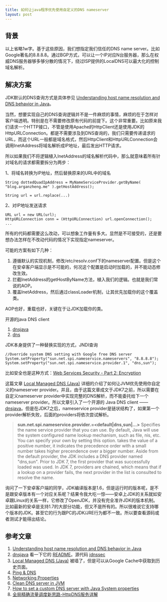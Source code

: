 ```yaml
---
title: 如何让java程序优先使用自定义的DNS nameserver
layout: post
---
```



背景
----

以上省略1w字。基于这些原因，我们想指定我们信任的DNS name server。比如Google著名的8.8.8.8。通过BGP方式，可以让一个IP对应N台服务器，那么在权威DNS服务器够多够分散的情况下，绕过ISP提供的LocalDNS可以最大化的控制域名解析。


解决方案
--------

JDK默认的DNS查询方式是具体参见 [Understanding host name resolution and DNS behavior in Java](http://www.myhowto.org/java/42-understanding-host-name-resolution-and-dns-behavior-in-java/)。


当然，想要实现自己的DNS查询逻辑并不是一件麻烦的事情，麻烦的在于怎样对客户端透明。特别是在不需要修改原有代码的前提下。这个非常重要。比如原来我们请求一个HTTP接口，不管是使用Apache的HttpClient还是使用JDK的HttpURLConnection。都是不需要涉及到DNS查询的，我们只需要传递请求的URL，而这个URL一般都是域名格式，然后HttpClient和HttpURLConnection会调用InetAddress将域名解析成IP地址，最后发出HTTP请求。

所以如果我们不将逻辑植入InetAddress的域名解析代码中，那么就意味着所有针对域名的请求都需要拆分为两步：

1、将域名转换为IP地址，然后替换原来的URL中的域名
	
	String dottedQuadIpAddress = MyNameServiceProvider.getByName( "blog.arganzheng.me" ).getHostAddress();

	String url = url.replace(...)

2、对IP地址发送请求
	
	URL url = new URL(url);
	HttpURLConnection conn = (HttpURLConnection) url.openConnection();
	...

所有的代码都需要这么改动，可以想象工作量有多大。显然是不可接受的，还是要想办法怎样在不改动代码的情况下实现指定nameserver。

可能的方案有如下几种：

1. 遵循默认的实现机制，修改/etc/resolv.conf下的nameserver配置。但是这个在安卓客户端显示是不可能的，何况这个配置是启动时加载的，并不能动态修改生效。
2. 拦截InetAddress的getHostByName方法，植入我们的逻辑。也就是我们常说的AOP。
3. 覆盖InetAddress，然后通过classLoader机制，让其优先加载你的这个覆盖类。

AOP也好，重载也好，关键在于让JDK加载你的类。

开源的java DNS client

1. [dnsjava](http://www.xbill.org/dnsjava/)
2. [dns](https://github.com/jonahb/dns)


JDK本身提供了一种替换实现的方式，JNDI查询

	//Override system DNS setting with Google free DNS server
	System.setProperty("sun.net.spi.nameservice.nameservers", "8.8.8.8");
	System.setProperty("sun.net.spi.nameservice.provider.1", "dns,sun");


比如安全也是这种方式：[Web Services Security - Part 2: Encryption](http://www.javaranch.com/journal/2008/10/Journal200810.jsp#a5)

这篇文章 [Local Managed DNS (Java)](http://rkuzmik.blogspot.com/2006/08/local-managed-dns-java_11.html) 详细的介绍了如何让JVM优先使用你自定义的nameserver provider。并且，由于这篇文章成文于JDK7之前，所以需要在自定义nameserver provider中实现完整的DNS解析，而不能委托给下一个nameserver provider。所以文章引入了一个开源的 Java DNS client —— [dnsjava](http://www.xbill.org/dnsjava/)。但是在JDK7之后，nameservice provider是链状结构了，如果第一个provider解析失败，后面的providers将依次尝试解析。

> **sun.net.spi.nameservice.provider.<n>=<default|dns,sun|...>**
> Specifies the name service provider that you can use. By default, Java will use the system configured name lookup mechanism, such as file, nis, etc. You can specify your own by setting this option. <n> takes the value of a positive number, it indicates the precedence order with a small number takes higher precendence over a bigger number. Aside from the default provider, the JDK includes a DNS provider named "dns,sun".
> Prior to JDK 7, the first provider that was successfully loaded was used. In JDK 7, providers are chained, which means that if a lookup on a provider fails, the next provider in the list is consulted to resolve the name.

询问了一下安卓客户端的同学，JDK编译版本是1.6，但是运行时的版本呢，是不是跟安卓版本有一个对应关系呢？结果令我大吃一惊——安卓上JDK的关系就如安卓跟Linux的关系一样，它修改了OpenJDK，并没有完全准许JDK的版本机制。比如最新的安卓是支持1.7的大部分功能，但又不是所有的。所以很难说它支持哪个版本的JDK。甚至它的行为跟PC的JDK/JRE行为都不一致。所以要查看源码或者测试才能得出结论。



参考文章
--------

1. [Understanding host name resolution and DNS behavior in Java](http://www.myhowto.org/java/42-understanding-host-name-resolution-and-dns-behavior-in-java/)
2. [dnsjava](http://www.xbill.org/dnsjava/) 看一下它的 [README](http://www.xbill.org/dnsjava/dnsjava-current/README)。源代码 [jdnssec](http://svn.verisignlabs.com/jdnssec/dnsjava/trunk/org/xbill/DNS/
)
3. [Local Managed DNS (Java)](http://rkuzmik.blogspot.com/2006/08/local-managed-dns-java_11.html) 被墙了，但是可以从Google Cache中获取到历史页面。
4. [Ping & DNS](http://www.ulfdittmer.com/android/#pingdns)
5. [Networking Properties](http://docs.oracle.com/javase/1.5.0/docs/guide/net/properties.html)
6. [Clean DNS server in JVM](http://stackoverflow.com/questions/17420620/clean-dns-server-in-jvm)
7. [How to set a custom DNS server with Java System properties](http://slackhacker.com/2010/07/21/how-to-set-a-custom-dns-server-with-java-system-properties/)
8. [全局精确流量调度新思路-HttpDNS服务详解](http://mp.weixin.qq.com/s?__biz=MzA3ODgyNzcwMw==&mid=201837080&idx=1&sn=b2a152b84df1c7dbd294ea66037cf262&scene=2&from=timeline&isappinstalled=0#rd)
